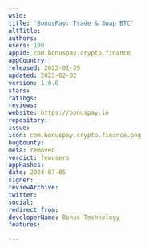 ```yaml
---
wsId: 
title: 'BonusPay: Trade & Swap BTC'
altTitle: 
authors: 
users: 100
appId: com.bonuspay.crypto.finance
appCountry: 
released: 2023-01-29
updated: 2023-02-02
version: 1.0.6
stars: 
ratings: 
reviews: 
website: https://bonuspay.io
repository: 
issue: 
icon: com.bonuspay.crypto.finance.png
bugbounty: 
meta: removed
verdict: fewusers
appHashes: 
date: 2024-07-05
signer: 
reviewArchive: 
twitter: 
social: 
redirect_from: 
developerName: Bonus Technology
features: 

---
```


